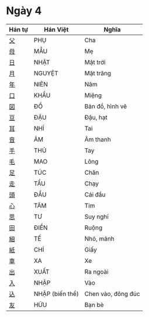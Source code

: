<link href="styles.css" rel="stylesheet">

# Ngày 4

| Hán tự | Hán Việt | Nghĩa |
| -------------------------------- | ---------- | ------------ |
| [<span class="stroke-order">父</span>](https://www.tiengnhatdongian.com/kanji/giai-nghia-kanji-父) | PHỤ | Cha |
| [<span class="stroke-order">母</span>](https://www.tiengnhatdongian.com/kanji/giai-nghia-kanji-母) | MẪU | Mẹ |
| [<span class="stroke-order">日</span>](https://www.tiengnhatdongian.com/kanji/giai-nghia-kanji-日) | NHẬT | Mặt trời |
| [<span class="stroke-order">月</span>](https://www.tiengnhatdongian.com/kanji/giai-nghia-kanji-月) | NGUYỆT | Mặt trăng |
| [<span class="stroke-order">年</span>](https://www.tiengnhatdongian.com/kanji/giai-nghia-kanji-年) | NIÊN | Năm |
| [<span class="stroke-order">口</span>](https://www.tiengnhatdongian.com/kanji/giai-nghia-kanji-口) | KHẨU | Miệng |
| [<span class="stroke-order">図</span>](https://www.tiengnhatdongian.com/kanji/giai-nghia-kanji-図) | ĐỒ | Bản đồ, hình vẽ |
| [<span class="stroke-order">豆</span>](https://www.tiengnhatdongian.com/kanji/giai-nghia-kanji-豆) | ĐẬU | Đậu, hạt |
| [<span class="stroke-order">耳</span>](https://www.tiengnhatdongian.com/kanji/giai-nghia-kanji-耳) | NHĨ | Tai |
| [<span class="stroke-order">音</span>](https://www.tiengnhatdongian.com/kanji/giai-nghia-kanji-音) | ÂM | Âm thanh |
| [<span class="stroke-order">手</span>](https://www.tiengnhatdongian.com/kanji/giai-nghia-kanji-手) | THỦ | Tay |
| [<span class="stroke-order">毛</span>](https://www.tiengnhatdongian.com/kanji/giai-nghia-kanji-毛) | MAO | Lông |
| [<span class="stroke-order">足</span>](https://www.tiengnhatdongian.com/kanji/giai-nghia-kanji-足) | TÚC | Chân |
| [<span class="stroke-order">走</span>](https://www.tiengnhatdongian.com/kanji/giai-nghia-kanji-走) | TẨU | Chạy |
| [<span class="stroke-order">頭</span>](https://www.tiengnhatdongian.com/kanji/giai-nghia-kanji-頭) | ĐẦU | Cái đầu |
| [<span class="stroke-order">心</span>](https://www.tiengnhatdongian.com/kanji/giai-nghia-kanji-心) | TÂM | Tim |
| [<span class="stroke-order">思</span>](https://www.tiengnhatdongian.com/kanji/giai-nghia-kanji-思) | TƯ | Suy nghĩ |
| [<span class="stroke-order">田</span>](https://www.tiengnhatdongian.com/kanji/giai-nghia-kanji-田) | ĐIỀN | Ruộng |
| [<span class="stroke-order">細</span>](https://www.tiengnhatdongian.com/kanji/giai-nghia-kanji-細) | TẾ | Nhỏ, mảnh |
| [<span class="stroke-order">紙</span>](https://www.tiengnhatdongian.com/kanji/giai-nghia-kanji-紙) | CHỈ | Giấy |
| [<span class="stroke-order">車</span>](https://www.tiengnhatdongian.com/kanji/giai-nghia-kanji-車) | XA | Xe |
| [<span class="stroke-order">出</span>](https://www.tiengnhatdongian.com/kanji/giai-nghia-kanji-出) | XUẤT | Ra ngoài |
| [<span class="stroke-order">入</span>](https://www.tiengnhatdongian.com/kanji/giai-nghia-kanji-入) | NHẬP | Vào |
| [<span class="stroke-order">込</span>](https://www.tiengnhatdongian.com/kanji/giai-nghia-kanji-込) | NHẬP (biến thể) | Chen vào, đông đúc |
| [<span class="stroke-order">友</span>](https://www.tiengnhatdongian.com/kanji/giai-nghia-kanji-友) | HỮU | Bạn bè |
